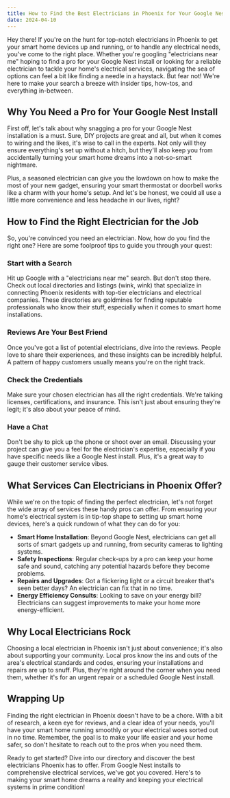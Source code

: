 ```yaml
---
title: How to Find the Best Electricians in Phoenix for Your Google Nest Install and More!
date: 2024-04-10
---
```


Hey there! If you're on the hunt for top-notch electricians in Phoenix to get your smart home devices up and running, or to handle any electrical needs, you've come to the right place. Whether you're googling "electricians near me" hoping to find a pro for your Google Nest install or looking for a reliable electrician to tackle your home's electrical services, navigating the sea of options can feel a bit like finding a needle in a haystack. But fear not! We're here to make your search a breeze with insider tips, how-tos, and everything in-between.

## Why You Need a Pro for Your Google Nest Install

First off, let's talk about why snagging a pro for your Google Nest installation is a must. Sure, DIY projects are great and all, but when it comes to wiring and the likes, it's wise to call in the experts. Not only will they ensure everything's set up without a hitch, but they'll also keep you from accidentally turning your smart home dreams into a not-so-smart nightmare.

Plus, a seasoned electrician can give you the lowdown on how to make the most of your new gadget, ensuring your smart thermostat or doorbell works like a charm with your home's setup. And let's be honest, we could all use a little more convenience and less headache in our lives, right?

## How to Find the Right Electrician for the Job

So, you're convinced you need an electrician. Now, how do you find the right one? Here are some foolproof tips to guide you through your quest:

### Start with a Search

Hit up Google with a "electricians near me" search. But don't stop there. Check out local directories and listings (wink, wink) that specialize in connecting Phoenix residents with top-tier electricians and electrical companies. These directories are goldmines for finding reputable professionals who know their stuff, especially when it comes to smart home installations.

### Reviews Are Your Best Friend

Once you've got a list of potential electricians, dive into the reviews. People love to share their experiences, and these insights can be incredibly helpful. A pattern of happy customers usually means you're on the right track.

### Check the Credentials

Make sure your chosen electrician has all the right credentials. We're talking licenses, certifications, and insurance. This isn't just about ensuring they're legit; it's also about your peace of mind.

### Have a Chat

Don't be shy to pick up the phone or shoot over an email. Discussing your project can give you a feel for the electrician's expertise, especially if you have specific needs like a Google Nest install. Plus, it's a great way to gauge their customer service vibes.

## What Services Can Electricians in Phoenix Offer?

While we're on the topic of finding the perfect electrician, let's not forget the wide array of services these handy pros can offer. From ensuring your home's electrical system is in tip-top shape to setting up smart home devices, here's a quick rundown of what they can do for you:

- **Smart Home Installation**: Beyond Google Nest, electricians can get all sorts of smart gadgets up and running, from security cameras to lighting systems.
- **Safety Inspections**: Regular check-ups by a pro can keep your home safe and sound, catching any potential hazards before they become problems.
- **Repairs and Upgrades**: Got a flickering light or a circuit breaker that's seen better days? An electrician can fix that in no time.
- **Energy Efficiency Consults**: Looking to save on your energy bill? Electricians can suggest improvements to make your home more energy-efficient.

## Why Local Electricians Rock

Choosing a local electrician in Phoenix isn't just about convenience; it's also about supporting your community. Local pros know the ins and outs of the area's electrical standards and codes, ensuring your installations and repairs are up to snuff. Plus, they're right around the corner when you need them, whether it's for an urgent repair or a scheduled Google Nest install.

## Wrapping Up

Finding the right electrician in Phoenix doesn't have to be a chore. With a bit of research, a keen eye for reviews, and a clear idea of your needs, you'll have your smart home running smoothly or your electrical woes sorted out in no time. Remember, the goal is to make your life easier and your home safer, so don't hesitate to reach out to the pros when you need them.

Ready to get started? Dive into our directory and discover the best electricians Phoenix has to offer. From Google Nest installs to comprehensive electrical services, we've got you covered. Here's to making your smart home dreams a reality and keeping your electrical systems in prime condition!
